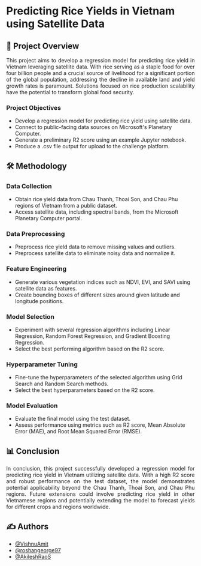 # Predicting Rice Yields in Vietnam using Satellite Data

## 🌾 Project Overview
<p align="justify"> This project aims to develop a regression model for predicting rice yield in Vietnam leveraging satellite data. With rice serving as a staple food for over four billion people and a crucial source of livelihood for a significant portion of the global population, addressing the decline in available land and yield growth rates is paramount. Solutions focused on rice production scalability have the potential to transform global food security. </p>


### Project Objectives
- Develop a regression model for predicting rice yield using satellite data.
- Connect to public-facing data sources on Microsoft's Planetary Computer.
- Generate a preliminary R2 score using an example Jupyter notebook.
- Produce a .csv file output for upload to the challenge platform.

## 🛠️ Methodology

### Data Collection
- Obtain rice yield data from Chau Thanh, Thoai Son, and Chau Phu regions of Vietnam from a public dataset.
- Access satellite data, including spectral bands, from the Microsoft Planetary Computer portal.

### Data Preprocessing
- Preprocess rice yield data to remove missing values and outliers.
- Preprocess satellite data to eliminate noisy data and normalize it.

### Feature Engineering
- Generate various vegetation indices such as NDVI, EVI, and SAVI using satellite data as features.
- Create bounding boxes of different sizes around given latitude and longitude positions.

### Model Selection
- Experiment with several regression algorithms including Linear Regression, Random Forest Regression, and Gradient Boosting Regression.
- Select the best performing algorithm based on the R2 score.

### Hyperparameter Tuning
- Fine-tune the hyperparameters of the selected algorithm using Grid Search and Random Search methods.
- Select the best hyperparameters based on the R2 score.

### Model Evaluation
- Evaluate the final model using the test dataset.
- Assess performance using metrics such as R2 score, Mean Absolute Error (MAE), and Root Mean Squared Error (RMSE).

## 📊 Conclusion
<p align="justify"> In conclusion, this project successfully developed a regression model for predicting rice yield in Vietnam utilizing satellite data. With a high R2 score and robust performance on the test dataset, the model demonstrates potential applicability beyond the Chau Thanh, Thoai Son, and Chau Phu regions. Future extensions could involve predicting rice yield in other Vietnamese regions and potentially extending the model to forecast yields for different crops and regions worldwide. </p>

## ✍️ Authors <a name = "authors"></a>
- [@VishnuAmit](https://github.com/VishnuAmit) 
- [@roshangeorge97](https://github.com/roshangeorge97)
- [@AkileshRaoS](https://github.com/AkileshRaoS)

